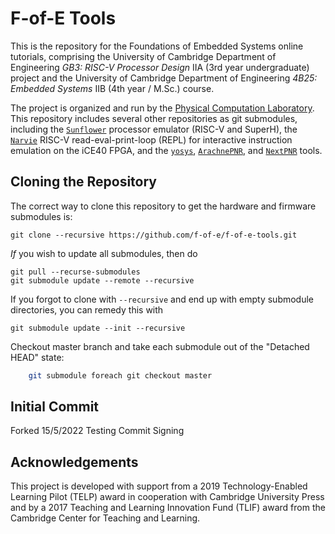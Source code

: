 # F-of-E Tools
This is the repository for the Foundations of Embedded Systems online tutorials, comprising the University of Cambridge Department of Engineering _GB3: RISC-V Processor Design_ IIA (3rd year undergraduate) project and the University of Cambridge Department of Engineering _4B25: Embedded Systems_ IIB (4th year / M.Sc.) course.

The project is organized and run by the [Physical Computation Laboratory](http://physcomp.eng.cam.ac.uk). This repository includes several other repositories as git submodules, including the [`Sunflower`](https://github.com/physical-computation/sunflower-simulator) processor emulator (RISC-V and SuperH), the [`Narvie`](https://github.com/physical-computation/narvie) RISC-V read-eval-print-loop (REPL) for interactive instruction emulation on the iCE40 FPGA, and the [`yosys`](https://github.com/YosysHQ/yosys), [`ArachnePNR`](https://github.com/YosysHQ/arachne-pnr), and [`NextPNR`](https://github.com/YosysHQ/nextpnr) tools. 

## Cloning the Repository 
The correct way to clone this repository to get the hardware and firmware submodules is:

	git clone --recursive https://github.com/f-of-e/f-of-e-tools.git

*If* you wish to update all submodules, then do

	git pull --recurse-submodules
	git submodule update --remote --recursive

If you forgot to clone with `--recursive` and end up with empty submodule directories, you can remedy this with

	git submodule update --init --recursive

Checkout master branch and take each submodule out of the "Detached HEAD" state:
```bash
	git submodule foreach git checkout master
```

## Initial Commit
Forked 15/5/2022 
Testing Commit Signing

## Acknowledgements
This project is developed with support from a 2019 Technology-Enabled Learning Pilot (TELP) award in cooperation with Cambridge University Press and by a 2017 Teaching and Learning Innovation Fund (TLIF) award from the Cambridge Center for Teaching and Learning.
